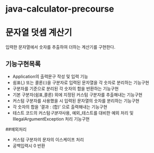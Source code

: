 # java-calculator-precourse

# 문자열 덧셈 계산기

입력한 문자열에서 숫자를 추출하여 더하는 계산기를 구현한다.

## 기능구현목록

- Application의 출력문구 작성 및 입력 기능
- 쉼표(,) 또는 콜론(:)을 구분자로 입력된 문자열을 각 숫자로 분리하는 기능구현
- 구분자를 기준으로 분리된 각 숫자의 합을 반환하는 기능구현
- 기본 구분자(쉼표,콜론) 외에 지정된 커스텀 구분자를 추출해내는 기능구현
- 커스텀 구분자를 사용했을 시 입력된 문자열의 숫자를 분리하는 기능구현
- 각 숫자의 합을 '결과 : (합)' 으로 출력해내는 기능구현
- 테스트 코드의 커스텀*구분자*사용, 예외\_테스트를 대비한 예외 처리 및 IllegalArgumentException 처리 기능구현

##예외처리

- 커스텀 구분자의 문자의 이스케이프 처리
- 공백입력시 0 반환
